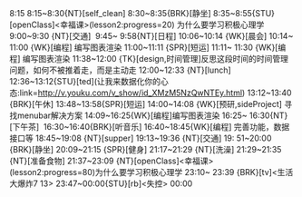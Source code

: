 8:15
8:15~8:30{NT}[self_clean]
8:30~8:35{BRK}[静坐]
8:35~8:55{STU}[openClass]<幸福课>(lesson2:progress=20) 为什么要学习积极心理学
9:00~9:30 {NT}[交通] 
9:45~ 9:58{NT}[日程]
10:06~10:14 {WK}[晨会]
10:14~ 11:00 {WK}[编程]<WAUP> 编写图表渲染
11:00~11:11 {SPR}[短运]
11:11~ 11:30 {WK}[编程]<WAUP> 编写图表渲染
11:38~12:00 {TK}[design,时间管理]反思这段时间的时间管理问题，如何不被推着走，而是主动走
12:00~12:33 {NT}[lunch]
12:36~13:12{STU}[ted]<OTD>(让我来数据化你的心态:link=http://v.youku.com/v_show/id_XMzM5NzQwNTEy.html)
13:12~13:40 {BRK}[午休]
13:48~13:58{SPR}[短运]
14:00~14:08 {WK}[预研,sideProject]<life-time-tracker> 寻找menubar解决方案
14:09~16:25{WK}[编程]<WAUP>编写图表渲染
16:25~ 16:30{NT}[下午茶] 
16:30~16:40{BRK}[听音乐]
16:40~18:45{WK}[编程]<WAUP> 完善功能，数据接口等
18:45~19:08 {NT}[supper]
19:13~19:36 {NT}[交通]
19: 51~20:00 {BRK}[静坐]
20:09~21:15 {SPR}[健身]
21:17~21:29 {NT}[洗澡]
21:29~21:35 {NT}[准备食物]
21:37~23:09 {NT}[openClass]<幸福课>(lesson2:progress=80)为什么要学习积极心理学
23:10~ 23:39 {BRK}[tv]<生活大爆炸7 13>
23:47~00:00{STU}[rb]<失控>
00:00



